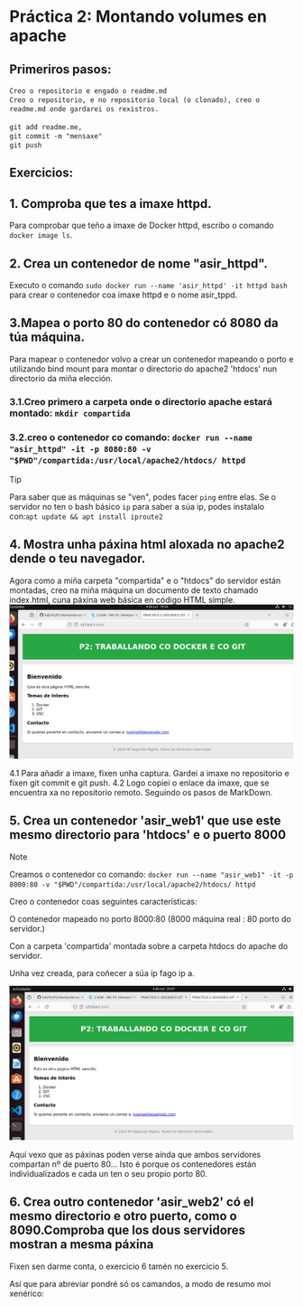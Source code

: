 # Práctica 2: Montando volumes en apache

## Primeriros pasos:
    Creo o repositorio e engado o readme.md
    Creo o repositorio, e no repositorio local (o clonado), creo o readme.md onde gardarei os rexistros.
   
    git add readme.me,
    git commit -m "mensaxe"
    git push
  
  ## Exercicios:
  ## 1. Comproba que tes a imaxe httpd.
  Para comprobar que teño a imaxe de Docker httpd, escribo o comando
  `docker image ls`.

  ## 2. Crea un contenedor de nome "asir_httpd".
  Executo o comando
  `sudo docker run --name 'asir_httpd' -it httpd bash` para crear o contenedor coa imaxe httpd e o nome asir_tppd.

  ## 3.Mapea o porto 80 do contenedor có 8080 da túa máquina.
Para mapear o contenedor volvo a crear un contenedor mapeando o porto e utilizando bind mount para montar o directorio do apache2 'htdocs' nun directorio da miña elección.

   ### 3.1.Creo primero a carpeta onde o directorio apache estará montado: `mkdir compartida` 
   ### 3.2.creo o contenedor co comando: `docker run --name "asir_httpd" -it -p 8080:80 -v "$PWD"/compartida:/usr/local/apache2/htdocs/ httpd`

>[!TIP]
>Para saber que as máquinas se "ven", podes facer `ping` entre elas.
>Se o servidor no ten o bash básico `ip` para saber a súa ip, podes instalalo con:`apt update && apt install iproute2`

  ## 4. Mostra unha páxina html aloxada no apache2 dende o teu navegador.
   Agora como a miña carpeta "compartida" e o "htdocs" do servidor están montadas, creo na miña máquina un documento de texto chamado index.html, cuna páxina web básica en código HTML simple.
![Esto es un texto de prueba alternativo a la imagen.](https://github.com/luk295/P2.Montando-volumes-en-Apache/blob/main/imagen.png)


4.1 Para añadir a imaxe, fixen unha captura. Gardei a imaxe no repositorio e fixen git commit e git push.
4.2 Logo copiei o enlace da imaxe, que se encuentra xa no repositorio remoto. Seguindo os pasos de MarkDown.
 
 ## 5. Crea un contenedor 'asir_web1' que use este mesmo directorio para 'htdocs' e o puerto 8000

>[!NOTE]
>Creamos o contenedor co comando: `docker run --name "asir_web1" -it -p 8000:80 -v "$PWD"/compartida:/usr/local/apache2/htdocs/ httpd`

 Creo o contenedor coas seguintes características:

 O contenedor mapeado no porto 8000:80 (8000 máquina real : 80 porto do servidor.)

 Con a carpeta 'compartida' montada sobre a carpeta htdocs do apache do servidor.

 Unha vez creada, para coñecer a súa ip fago ip a.

 ![A segunda captura, esta vez no porto 8000](https://github.com/luk295/P2.Montando-volumes-en-Apache/blob/main/porto8000.png)

Aquí vexo que as páxinas poden verse aínda que ambos servidores compartan nº de puerto 80...
Isto é porque os contenedores están individualizados e cada un ten o seu propio porto 80.

## 6. Crea outro contenedor 'asir_web2' có el mesmo directorio e otro puerto, como o 8090.Comproba que los dous servidores mostran a mesma páxina

Fixen sen darme conta, o exercicio 6 tamén no exercicio 5. 

Así que para abreviar pondré só os camandos, a modo de resumo moi xenérico:
